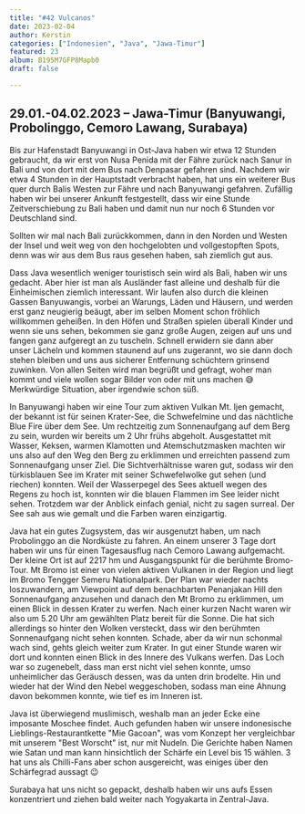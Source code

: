 ```yaml
---
title: "#42 Vulcanos"
date: 2023-02-04
author: Kerstin
categories: ["Indonesien", "Java", "Jawa-Timur"]
featured: 23
album: B195M7GFP8Mapb0
draft: false

---
```


## 29.01.-04.02.2023 – Jawa-Timur (Banyuwangi, Probolinggo, Cemoro Lawang, Surabaya)

Bis zur Hafenstadt Banyuwangi in Ost-Java haben wir etwa 12 Stunden gebraucht, da wir erst von Nusa Penida mit der Fähre zurück nach Sanur in Bali und von dort mit dem Bus nach Denpasar gefahren sind. Nachdem wir etwa 4 Stunden in der Hauptstadt verbracht haben, hat uns ein weiterer Bus quer durch Balis Westen zur Fähre und nach Banyuwangi gefahren. Zufällig haben wir bei unserer Ankunft festgestellt, dass wir eine Stunde Zeitverschiebung zu Bali haben und damit nun nur noch 6 Stunden vor Deutschland sind. 

Sollten wir mal nach Bali zurückkommen, dann in den Norden und Westen der Insel und weit weg von den hochgelobten und vollgestopften Spots, denn was wir aus dem Bus raus gesehen haben, sah ziemlich gut aus.

Dass Java wesentlich weniger touristisch sein wird als Bali, haben wir uns gedacht. Aber hier ist man als Ausländer fast alleine und deshalb für die Einheimischen ziemlich interessant. Wir laufen also durch die kleinen Gassen Banyuwangis, vorbei an Warungs, Läden und Häusern, und werden erst ganz neugierig beäugt, aber im selben Moment schon fröhlich willkommen geheißen. In den Höfen und Straßen spielen überall Kinder und wenn sie uns sehen, bekommen sie ganz große Augen, zeigen auf uns und fangen ganz aufgeregt an zu tuscheln. Schnell erwidern sie dann aber unser Lächeln und kommen staunend auf uns zugerannt, wo sie dann doch stehen bleiben und uns aus sicherer Entfernung schüchtern grinsend zuwinken. Von allen Seiten wird man begrüßt und gefragt, woher man kommt und viele wollen sogar Bilder von oder mit uns machen 😅 Merkwürdige Situation, aber irgendwie schon süß.

In Banyuwangi haben wir eine Tour zum aktiven Vulkan Mt. Ijen gemacht, der bekannt ist für seinen Krater-See, die Schwefelmine und das nächtliche Blue Fire über dem See. Um rechtzeitig zum Sonnenaufgang auf dem Berg zu sein, wurden wir bereits um 2 Uhr frühs abgeholt. Ausgestattet mit Wasser, Keksen, warmen Klamotten und Atemschutzmasken machten wir uns also auf den Weg den Berg zu erklimmen und erreichten passend zum Sonnenaufgang unser Ziel. Die Sichtverhältnisse waren gut, sodass wir den türkisblauen See im Krater mit seiner Schwefelwolke gut sehen (und riechen) konnten. Weil der Wasserpegel des Sees aktuell wegen des Regens zu hoch ist, konnten wir die blauen Flammen im See leider nicht sehen. Trotzdem war der Anblick einfach genial, nicht zu sagen surreal. Der See sah aus wie gemalt und die Farben waren einzigartig.

Java hat ein gutes Zugsystem, das wir ausgenutzt haben, um nach Probolinggo an die Nordküste zu fahren. An einem unserer 3 Tage dort haben wir uns für einen Tagesausflug nach Cemoro Lawang aufgemacht. Der kleine Ort ist auf 2217 hm und Ausgangspunkt für die berühmte Bromo-Tour. Mt Bromo ist einer von vielen aktiven Vulkanen in der Region und liegt im Bromo Tengger Semeru Nationalpark. Der Plan war wieder nachts loszuwandern, am Viewpoint auf dem benachbarten Penanjakan Hill den Sonnenaufgang anzusehen und danach den Mt Bromo zu erklimmen, um einen Blick in dessen Krater zu werfen. Nach einer kurzen Nacht waren wir also um 5.20 Uhr am gewählten Platz bereit für die Sonne. Die hat sich allerdings so hinter den Wolken versteckt, dass wir den berühmten Sonnenaufgang nicht sehen konnten. Schade, aber da wir nun schonmal wach sind, gehts gleich weiter zum Krater. In gut einer Stunde waren wir dort und konnten einen Blick in des Innere des Vulkans werfen. Das Loch war so zugenebelt, dass man erst nicht viel sehen konnte, umso unheimlicher das Geräusch dessen, was da unten drin brodelte. Hin und wieder hat der Wind den Nebel weggeschoben, sodass man eine Ahnung davon bekommen konnte, wie tief es im Inneren ist.

Java ist überwiegend muslimisch, weshalb man an jeder Ecke eine imposante Moschee findet. Auch gefunden haben wir unsere indonesische Lieblings-Restaurantkette "Mie Gacoan", was vom Konzept her vergleichbar mit unserem "Best Worscht" ist, nur mit Nudeln. Die Gerichte haben Namen wie Satan und man kann hinsichtlich der Schärfe ein Level bis 15 wählen. 3 hat uns als Chilli-Fans aber schon ausgereicht, was einiges über den Schärfegrad aussagt 😉

Surabaya hat uns nicht so gepackt, deshalb haben wir uns aufs Essen konzentriert und ziehen bald weiter nach Yogyakarta in Zentral-Java.